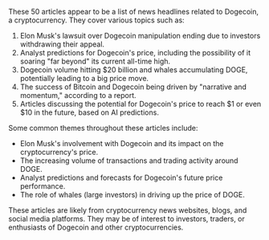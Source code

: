These 50 articles appear to be a list of news headlines related to Dogecoin, a cryptocurrency. They cover various topics such as:

1. Elon Musk's lawsuit over Dogecoin manipulation ending due to investors withdrawing their appeal.
2. Analyst predictions for Dogecoin's price, including the possibility of it soaring "far beyond" its current all-time high.
3. Dogecoin volume hitting $20 billion and whales accumulating DOGE, potentially leading to a big price move.
4. The success of Bitcoin and Dogecoin being driven by "narrative and momentum," according to a report.
5. Articles discussing the potential for Dogecoin's price to reach $1 or even $10 in the future, based on AI predictions.

Some common themes throughout these articles include:

* Elon Musk's involvement with Dogecoin and its impact on the cryptocurrency's price.
* The increasing volume of transactions and trading activity around DOGE.
* Analyst predictions and forecasts for Dogecoin's future price performance.
* The role of whales (large investors) in driving up the price of DOGE.

These articles are likely from cryptocurrency news websites, blogs, and social media platforms. They may be of interest to investors, traders, or enthusiasts of Dogecoin and other cryptocurrencies.